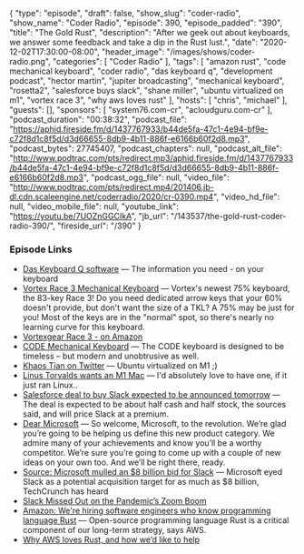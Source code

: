 {
  "type": "episode",
  "draft": false,
  "show_slug": "coder-radio",
  "show_name": "Coder Radio",
  "episode": 390,
  "episode_padded": "390",
  "title": "The Gold Rust",
  "description": "After we geek out about keyboards, we answer some feedback and take a dip in the Rust lust.",
  "date": "2020-12-02T17:30:00-08:00",
  "header_image": "/images/shows/coder-radio.png",
  "categories": [
    "Coder Radio"
  ],
  "tags": [
    "amazon rust",
    "code mechanical keyboard",
    "coder radio",
    "das keyboard q",
    "development podcast",
    "hector martin",
    "jupiter broadcasting",
    "mechanical keyboard",
    "rosetta2",
    "salesforce buys slack",
    "shane miller",
    "ubuntu virtualized on m1",
    "vortex race 3",
    "why aws loves rust"
  ],
  "hosts": [
    "chris",
    "michael"
  ],
  "guests": [],
  "sponsors": [
    "system76.com-cr",
    "acloudguru.com-cr"
  ],
  "podcast_duration": "00:38:32",
  "podcast_file": "https://aphid.fireside.fm/d/1437767933/b44de5fa-47c1-4e94-bf9e-c72f8d1c8f5d/d3d66655-8db9-4b11-886f-e6166b60f2d8.mp3",
  "podcast_bytes": 27745407,
  "podcast_chapters": null,
  "podcast_alt_file": "http://www.podtrac.com/pts/redirect.mp3/aphid.fireside.fm/d/1437767933/b44de5fa-47c1-4e94-bf9e-c72f8d1c8f5d/d3d66655-8db9-4b11-886f-e6166b60f2d8.mp3",
  "podcast_ogg_file": null,
  "video_file": "http://www.podtrac.com/pts/redirect.mp4/201406.jb-dl.cdn.scaleengine.net/coderradio/2020/cr-0390.mp4",
  "video_hd_file": null,
  "video_mobile_file": null,
  "youtube_link": "https://youtu.be/7UOZnGGCIkA",
  "jb_url": "/143537/the-gold-rust-coder-radio-390/",
  "fireside_url": "/390"
}


### Episode Links

  * [Das Keyboard Q software](https://www.daskeyboard.com/technology/q-software/ "Das Keyboard Q software") — The information you need - on your keyboard
  * [Vortex Race 3 Mechanical Keyboard](https://mechanicalkeyboards.com/shop/index.php?l=product_detail&p=3917 "Vortex Race 3 Mechanical Keyboard") — Vortex's newest 75% keyboard, the 83-key Race 3! Do you need dedicated arrow keys that your 60% doesn't provide, but don't want the size of a TKL? A 75% may be just for you! Most of the keys are in the "normal" spot, so there's nearly no learning curve for this keyboard.
  * [Vortexgear Race 3 - on Amazon](https://www.amazon.com/Vortex-75-Keycaps-Mx-Blue-Aluminium/dp/B072JD9BCL "Vortexgear Race 3 - on Amazon")
  * [CODE Mechanical Keyboard](https://codekeyboards.com/ "CODE Mechanical Keyboard") — The CODE keyboard is designed to be timeless – but modern and unobtrusive as well.
  * [Khaos Tian on Twitter](https://twitter.com/KhaosT/status/1328936063990190085 "Khaos Tian on Twitter") — Ubuntu virtualized on M1 ;)
  * [Linus Torvalds wants an M1 Mac](https://www.realworldtech.com/forum/?threadid=196533&curpostid=196570 "Linus Torvalds wants an M1 Mac") — I'd absolutely love to have one, if it just ran Linux..
  * [Salesforce deal to buy Slack expected to be announced tomorrow](https://www.cnbc.com/2020/11/30/salesforce-deal-to-buy-slack-expected-to-be-announced-tomorrow.html "Salesforce deal to buy Slack expected to be announced tomorrow") — The deal is expected to be about half cash and half stock, the sources said, and will price Slack at a premium.
  * [Dear Microsoft](https://slack.com/intl/en-gb/blog/news/dear-microsoft "Dear Microsoft") — So welcome, Microsoft, to the revolution. We’re glad you’re going to be helping us define this new product category. We admire many of your achievements and know you’ll be a worthy competitor. We’re sure you’re going to come up with a couple of new ideas on your own too. And we’ll be right there, ready.
  * [Source: Microsoft mulled an $8 billion bid for Slack](https://techcrunch.com/2016/03/04/source-microsoft-mulled-an-8-billion-bid-for-slack-will-focus-on-skype-instead/ "Source: Microsoft mulled an $8 billion bid for Slack") — Microsoft eyed Slack as a potential acquisition target for as much as $8 billion, TechCrunch has heard
  * [Slack Missed Out on the Pandemic’s Zoom Boom](https://www.wsj.com/articles/slack-missed-out-on-the-pandemics-zoom-boom-leaving-it-vulnerable-11606478401 "Slack Missed Out on the Pandemic’s Zoom Boom")
  * [Amazon: We're hiring software engineers who know programming language Rust](https://www.zdnet.com/article/amazon-were-hiring-software-engineers-who-know-programming-language-rust/ "Amazon: We're hiring software engineers who know programming language Rust") — Open-source programming language Rust is a critical component of our long-term strategy, says AWS.
  * [Why AWS loves Rust, and how we’d like to help](https://aws.amazon.com/blogs/opensource/why-aws-loves-rust-and-how-wed-like-to-help/ "Why AWS loves Rust, and how we’d like to help")


